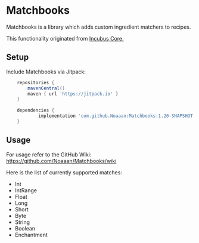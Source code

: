 # Matchbooks

Matchbooks is a library which adds custom ingredient matchers to recipes.

This functionality originated from [Incubus Core.](https://github.com/Azzyypaaras/Incubus-Core)

## Setup

Include Matchbooks via Jitpack:

```gradle
    repositories {
        mavenCentral()
        maven { url 'https://jitpack.io' }
    }
		
	dependencies {
	        implementation 'com.github.Noaaan:Matchbooks:1.20-SNAPSHOT'
	}
```

## Usage

For usage refer to the GitHub Wiki: https://github.com/Noaaan/Matchbooks/wiki

Here is the list of currently supported matches:
- Int
- IntRange
- Float
- Long
- Short
- Byte
- String
- Boolean
- Enchantment